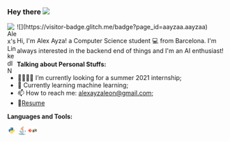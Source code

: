 ### Hey there <img src="https://media.giphy.com/media/hvRJCLFzcasrR4ia7z/giphy.gif" width="25px"><a href="https://www.linkedin.com/in/alexayza/">
  <img align="left" alt="Alex's LinkedIN" width="22px" src="https://raw.githubusercontent.com/peterthehan/peterthehan/master/assets/linkedin.svg" />
</a>![](https://visitor-badge.glitch.me/badge?page_id=aayzaa.aayzaa)

Hi, I'm Alex Ayza! a Computer Science student 💻 from Barcelona. I'm always interested in the backend end of things and I'm an AI enthusiast! 
  
**Talking about Personal Stuffs:**

- 👨🏻‍💻🚀  I’m currently looking for a summer 2021 internship;
- 🌱 Currently learning machine learning; 
- 📫 How to reach me: [alexayzaleon@gmail.com](mailto:alexayzaleon@gmail.com);
- 📝[Resume](https://pdfhost.io/v/FQlXfBZzQ_Copia_de_ALEX_AYZA_LEN.pdf)

**Languages and Tools:**  

<code><img height="20" src="https://raw.githubusercontent.com/github/explore/80688e429a7d4ef2fca1e82350fe8e3517d3494d/topics/python/python.png"></code>
<code><img height="20" src="https://raw.githubusercontent.com/github/explore/80688e429a7d4ef2fca1e82350fe8e3517d3494d/topics/java/java.png"></code>
<code><img height="20" src="https://raw.githubusercontent.com/github/explore/80688e429a7d4ef2fca1e82350fe8e3517d3494d/topics/git/git.png"></code>
